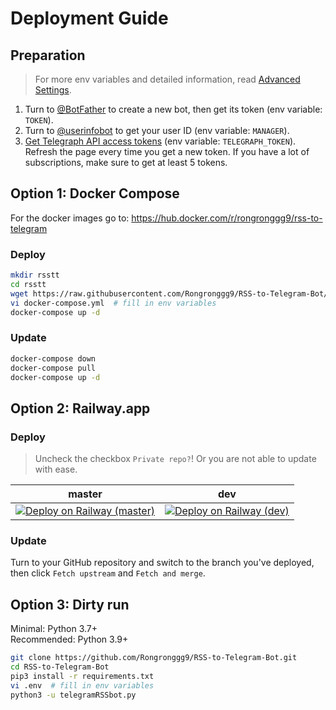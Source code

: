 # Deployment Guide

## Preparation

> For more env variables and detailed information, read [Advanced Settings](advanced-settings.md).

1. Turn to [@BotFather](https://t.me/BotFather) to create a new bot, then get its token (env variable: `TOKEN`).
2. Turn to [@userinfobot](https://t.me/userinfobot) to get your user ID (env variable: `MANAGER`).
3. [Get Telegraph API access tokens](https://api.telegra.ph/createAccount?short_name=RSStT&author_name=Generated%20by%20RSStT&author_url=https%3A%2F%2Fgithub.com%2FRongronggg9%2FRSS-to-Telegram-Bot) (env variable: `TELEGRAPH_TOKEN`). Refresh the page every time you get a new token. If you have a lot of subscriptions, make sure to get at least 5 tokens.

## Option 1: Docker Compose

For the docker images go to: https://hub.docker.com/r/rongronggg9/rss-to-telegram

### Deploy

```sh
mkdir rsstt
cd rsstt
wget https://raw.githubusercontent.com/Rongronggg9/RSS-to-Telegram-Bot/master/docker-compose.yml.sample -O docker-compose.yml
vi docker-compose.yml  # fill in env variables
docker-compose up -d
```

### Update

```sh
docker-compose down
docker-compose pull
docker-compose up -d
```

## Option 2: Railway.app

### Deploy

> Uncheck the checkbox `Private repo?`! Or you are not able to update with ease.

|                      master                       |                     dev                     |
|:-------------------------------------------------:|:-------------------------------------------:|
|  [![Deploy on Railway (master)][button]][master]  |  [![Deploy on Railway (dev)][button]][dev]  |

[button]: https://railway.app/button.svg

[master]: https://railway.app/new/template?template=https%3A%2F%2Fgithub.com%2FRongronggg9%2FRSS-to-Telegram-Bot%2Ftree%2Fmaster&plugins=postgresql&envs=TOKEN%2CMANAGER%2CMULTIUSER%2CTELEGRAPH_TOKEN&optionalEnvs=MULTIUSER%2CTELEGRAPH_TOKEN&TOKENDesc=Your+bot+token&MANAGERDesc=Your+Telegram+user+ID&MULTIUSERDesc=If+set+to+0%2C+only+the+manager+can+use+the+bot&TELEGRAPH_TOKENDesc=To+enable+sending+via+Telegraph%2C+you+need+to+set+this&referralCode=PEOFMi

[dev]: https://railway.app/new/template?template=https%3A%2F%2Fgithub.com%2FRongronggg9%2FRSS-to-Telegram-Bot%2Ftree%2Fdev&plugins=postgresql&envs=TOKEN%2CMANAGER%2CMULTIUSER%2CTELEGRAPH_TOKEN&optionalEnvs=MULTIUSER%2CTELEGRAPH_TOKEN&TOKENDesc=Your+bot+token&MANAGERDesc=Your+Telegram+user+ID&MULTIUSERDesc=If+set+to+0%2C+only+the+manager+can+use+the+bot&TELEGRAPH_TOKENDesc=To+enable+sending+via+Telegraph%2C+you+need+to+set+this&referralCode=PEOFMi

### Update

Turn to your GitHub repository and switch to the branch you've deployed, then click `Fetch upstream` and `Fetch and merge`.

## Option 3: Dirty run

Minimal: Python 3.7+  
Recommended: Python 3.9+

```sh
git clone https://github.com/Rongronggg9/RSS-to-Telegram-Bot.git
cd RSS-to-Telegram-Bot
pip3 install -r requirements.txt
vi .env  # fill in env variables
python3 -u telegramRSSbot.py
```
